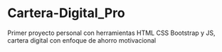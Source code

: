 # Cartera-Digital_Pro
Primer proyecto personal con herramientas HTML CSS Bootstrap y JS, cartera digital con enfoque de ahorro motivacional
